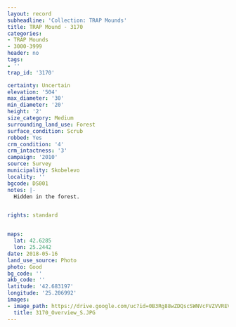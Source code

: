 ```yaml
---
layout: record
subheadline: 'Collection: TRAP Mounds'
title: TRAP Mound - 3170
categories:
- TRAP Mounds
- 3000-3999
header: no
tags:
- ''
trap_id: '3170'

certainty: Uncertain
elevation: '504'
max_diameter: '30'
min_diameter: '20'
height: '2'
size_category: Medium
surrounding_land_use: Forest
surface_condition: Scrub
robbed: Yes
crm_condition: '4'
crm_intactness: '3'
campaign: '2010'
source: Survey
municipality: Skobelevo
locality: ''
bgcode: DS001
notes: |-
  Hidden in the forest.


rights: standard


maps:
  lat: 42.6285
  lon: 25.2442
date: 2018-05-16
land_use_source: Photo
photo: Good
bg_code: ''
akb_code: ''
latitude: '42.683197'
longitude: '25.206992'
images:
- image_path: https://drive.google.com/uc?id=0B3Rg88wZDQscSWNVcFVZVVREVGM
  title: 3170_Overview_S.JPG
---
```

